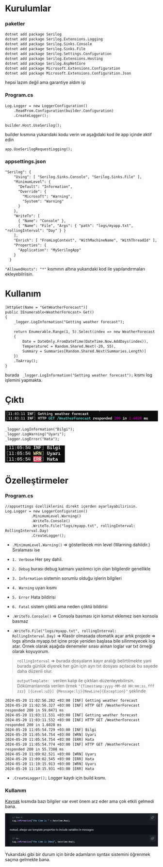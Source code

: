 
# Kurulumlar


### paketler
```
dotnet add package Serilog
dotnet add package Serilog.Extensions.Logging
dotnet add package Serilog.Sinks.Console
dotnet add package Serilog.Sinks.File
dotnet add package Serilog.Settings.Configuration
dotnet add package Serilog.Extensions.Hosting
dotnet add package Serilog.AspNetCore
dotnet add package Microsoft.Extensions.Configuration
dotnet add package Microsoft.Extensions.Configuration.Json
```
hepsi lazım değil ama garantiye aldım işi

### Program.cs


```
Log.Logger = new LoggerConfiguration()
    .ReadFrom.Configuration(builder.Configuration)
    .CreateLogger();

builder.Host.UseSerilog();
```

builder kısmına yukarıdaki kodu verin ve aşağıdaki kod ile app içinde aktif edin

```
app.UseSerilogRequestLogging();
```

### appsettings.json

```
"Serilog": {
    "Using": [ "Serilog.Sinks.Console", "Serilog.Sinks.File" ],
    "MinimumLevel": {
      "Default": "Information",
      "Override": {
        "Microsoft": "Warning",
        "System": "Warning"
      }
    },
    "WriteTo": [
      { "Name": "Console" },
      { "Name": "File", "Args": { "path": "logs/myapp.txt", "rollingInterval": "Day" } }
    ],
    "Enrich": [ "FromLogContext", "WithMachineName", "WithThreadId" ],
    "Properties": {
      "Application": "MySerilogApp"
    }
  }
```

`"AllowedHosts": "*"` kısmının altına yukarıdaki kod ile yapılandırmaları ekleyebilriisin.


# Kullanım 

```
[HttpGet(Name = "GetWeatherForecast")]
public IEnumerable<WeatherForecast> Get()
{
    _logger.LogInformation("Getting weather forecast");

    return Enumerable.Range(1, 5).Select(index => new WeatherForecast
    {
        Date = DateOnly.FromDateTime(DateTime.Now.AddDays(index)),
        TemperatureC = Random.Shared.Next(-20, 55),
        Summary = Summaries[Random.Shared.Next(Summaries.Length)]
    })
    .ToArray();
}
```

burada ` _logger.LogInformation("Getting weather forecast");` kısmı log işlemini yapmakta. 

# Çıktı

![alt text](KonsoleResult.png)

```
_logger.LogInformation("Bilgi");
_logger.LogWarning("Uyarı");
_logger.LogError("Hata");
```


![alt text](Tipler.png)


# Özelleştirmeler

### Program.cs

```
//appsettings özelliklerini direkt içerden ayarlayabilirisin.
Log.Logger = new LoggerConfiguration()
            .MinimumLevel.Warning()
            .WriteTo.Console()
            .WriteTo.File("logs/myapp.txt", rollingInterval: RollingInterval.Day)
            .CreateLogger();
```

* `.MinimumLevel.Warning()` => gösterilecek min level (Warning dahildir.) Sıralaması ise
* `1. Verbose` Her şey dahil.
* `2. Debug` burası debug katmanı yazılımcı için olan bilgilerdir genellikle
* `3. Information` sistemin sorumlu olduğu işlerin bilgileri
* `4. Warning` uyarı kısmı
* `5. Error` Hata bildirisi
* `6. Fatal` sistem çöktü ama neden çöktü bildirisi

* `.WriteTo.Console()` => Consola basması için komut eklemez isen konsola basmaz

* `.WriteTo.File("logs/myapp.txt", rollingInterval: RollingInterval.Day)` => Klasör olmasada otomatik açar artık projede => logs altında myapp.txt içine proje yeniden başlasa bile silinmeyecek log atar. Örnek olarak aşağıda denemeler sırası alınan loglar var txt örneği olarak koyuyorum.

> `rollingInterval` => burada dosyaların kayır aralığı belirtilmekte yani burada günlük diyerek her gün için ayrı txt dosyası açılacak bu sayede daha düzenli olur.

> `outputTemplate: ` verilen kalıp ile çıktıları düzenleyebilirsin. Dökümanlarında verilen örnek `"{Timestamp:yyyy-MM-dd HH:mm:ss.fff zzz} [{Level:u3}] {Message:lj}{NewLine}{Exception}"` şeklinde 

```
2024-05-20 11:02:56.282 +03:00 [INF] Getting weather forecast
2024-05-20 11:02:56.327 +03:00 [INF] HTTP GET /WeatherForecast responded 200 in 59.0471 ms
2024-05-20 11:03:11.531 +03:00 [INF] Getting weather forecast
2024-05-20 11:03:11.532 +03:00 [INF] HTTP GET /WeatherForecast responded 200 in 1.6028 ms
2024-05-20 11:05:54.729 +03:00 [INF] Bilgi
2024-05-20 11:05:54.754 +03:00 [WRN] Uyarı
2024-05-20 11:05:54.754 +03:00 [ERR] Hata
2024-05-20 11:05:54.774 +03:00 [INF] HTTP GET /WeatherForecast responded 200 in 55.7388 ms
2024-05-20 11:09:02.521 +03:00 [WRN] Uyarı
2024-05-20 11:09:02.545 +03:00 [ERR] Hata
2024-05-20 11:10:15.913 +03:00 [WRN] Uyarı
2024-05-20 11:10:15.931 +03:00 [ERR] Hata
```

* `.CreateLogger();` Logger kaydı için build kısmı.



### Kullanım

[Kaynak](https://github.com/serilog/serilog/wiki/Writing-Log-Events) kısmıda bazı bilgiler var evet önem arz eder ama çok etkili gelmedi bana. 

![alt text](LogSyntax.png)

Yukarıdaki gibi bir durum için birde adamların syntax sistemini öğrenmek saçma gelmekte bana.



